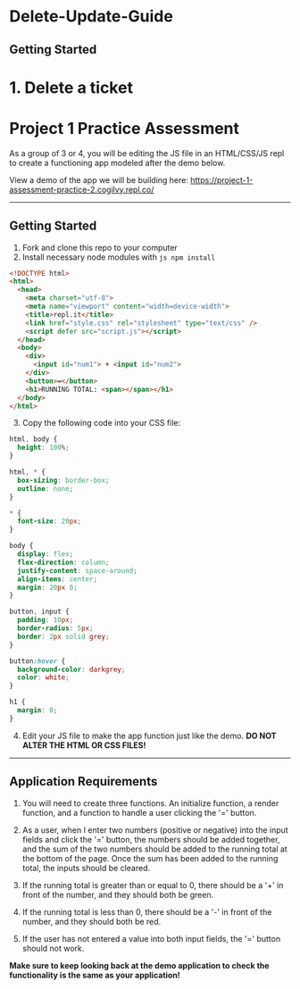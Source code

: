 # Delete-Update-Guide


## Getting Started 




# 1. Delete a ticket



# Project 1 Practice Assessment

As a group of 3 or 4, you will be editing the JS file in an HTML/CSS/JS repl to create a functioning app modeled after the demo below.

View a demo of the app we will be building here: https://project-1-assessment-practice-2.cogilvy.repl.co/

---

## Getting Started

1. Fork and clone this repo to your computer
2. Install necessary node modules with ```js npm install```

```html
<!DOCTYPE html>
<html>
  <head>
    <meta charset="utf-8">
    <meta name="viewport" content="width=device-width">
    <title>repl.it</title>
    <link href="style.css" rel="stylesheet" type="text/css" />
    <script defer src="script.js"></script>
  </head>
  <body>
    <div>
      <input id="num1"> + <input id="num2">
    </div>
    <button>=</button>
    <h1>RUNNING TOTAL: <span></span></h1>
  </body>
</html>
```

3. Copy the following code into your CSS file:

```css
html, body {
  height: 100%;
}

html, * {
  box-sizing: border-box;
  outline: none;
}

* {
  font-size: 20px;
}

body {
  display: flex;
  flex-direction: column;
  justify-content: space-around;
  align-items: center;
  margin: 20px 0;
}

button, input {
  padding: 10px;
  border-radius: 5px;
  border: 2px solid grey;
}

button:hover {
  background-color: darkgrey;
  color: white;
}

h1 {
  margin: 0;
}
```

4. Edit your JS file to make the app function just like the demo. **DO NOT ALTER THE HTML OR CSS FILES!**

---

## Application Requirements

1. You will need to create three functions. An initialize function, a render function, and a function to handle a user clicking the '=' button.

2. As a user, when I enter two numbers (positive or negative) into the input fields and click the '=' button, the numbers should be added together, and the sum of the two numbers should be added to the running total at the bottom of the page. Once the sum has been added to the running total, the inputs should be cleared.

3. If the running total is greater than or equal to 0, there should be a '+' in front of the number, and they should both be green.

4. If the running total is less than 0, there should be a '-' in front of the number, and they should both be red.

5. If the user has not entered a value into both input fields, the '=' button should not work.

**Make sure to keep looking back at the demo application to check the functionality is the same as your application!**
